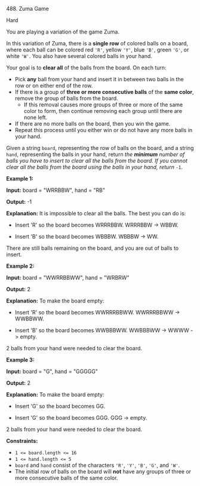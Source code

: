 488\. Zuma Game

Hard

You are playing a variation of the game Zuma.

In this variation of Zuma, there is a **single row** of colored balls on a board, where each ball can be colored red `'R'`, yellow `'Y'`, blue `'B'`, green `'G'`, or white `'W'`. You also have several colored balls in your hand.

Your goal is to **clear all** of the balls from the board. On each turn:

*   Pick **any** ball from your hand and insert it in between two balls in the row or on either end of the row.
*   If there is a group of **three or more consecutive balls** of the **same color**, remove the group of balls from the board.
    *   If this removal causes more groups of three or more of the same color to form, then continue removing each group until there are none left.
*   If there are no more balls on the board, then you win the game.
*   Repeat this process until you either win or do not have any more balls in your hand.

Given a string `board`, representing the row of balls on the board, and a string `hand`, representing the balls in your hand, return _the **minimum** number of balls you have to insert to clear all the balls from the board. If you cannot clear all the balls from the board using the balls in your hand, return_ `-1`.

**Example 1:**

**Input:** board = "WRRBBW", hand = "RB"

**Output:** -1

**Explanation:** It is impossible to clear all the balls. The best you can do is:

- Insert 'R' so the board becomes WRRRBBW. WRRRBBW -> WBBW.

- Insert 'B' so the board becomes WBBBW. WBBBW -> WW.

There are still balls remaining on the board, and you are out of balls to insert.

**Example 2:**

**Input:** board = "WWRRBBWW", hand = "WRBRW"

**Output:** 2

**Explanation:** To make the board empty:

- Insert 'R' so the board becomes WWRRRBBWW. WWRRRBBWW -> WWBBWW.

- Insert 'B' so the board becomes WWBBBWW. WWBBBWW -> WWWW -> empty.

2 balls from your hand were needed to clear the board.

**Example 3:**

**Input:** board = "G", hand = "GGGGG"

**Output:** 2

**Explanation:** To make the board empty:

- Insert 'G' so the board becomes GG.

- Insert 'G' so the board becomes GGG. GGG -> empty.

2 balls from your hand were needed to clear the board.

**Constraints:**

*   `1 <= board.length <= 16`
*   `1 <= hand.length <= 5`
*   `board` and `hand` consist of the characters `'R'`, `'Y'`, `'B'`, `'G'`, and `'W'`.
*   The initial row of balls on the board will **not** have any groups of three or more consecutive balls of the same color.